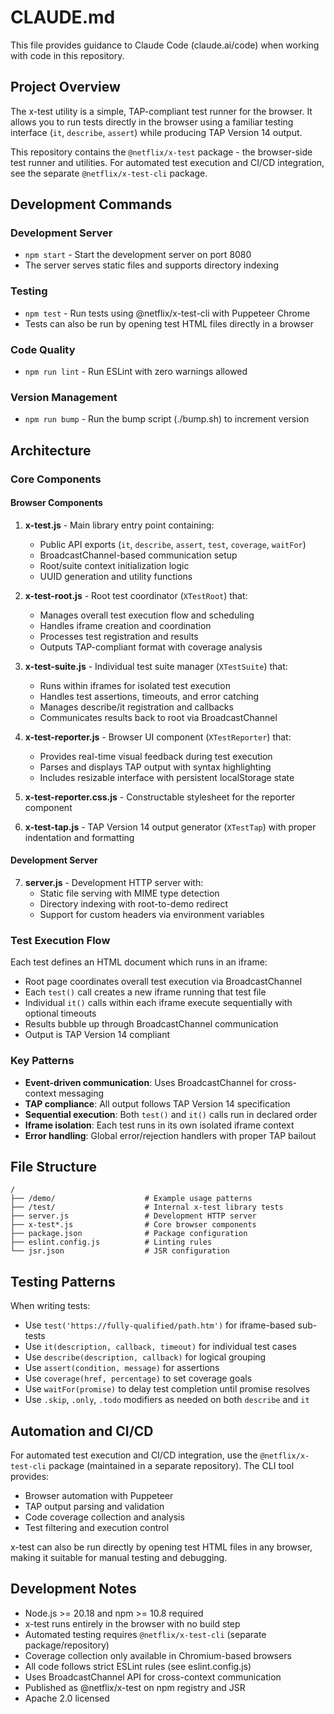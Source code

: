 # CLAUDE.md

This file provides guidance to Claude Code (claude.ai/code) when working with
code in this repository.

## Project Overview

The x-test utility is a simple, TAP-compliant test runner for the browser. It
allows you to run tests directly in the browser using a familiar testing
interface (`it`, `describe`, `assert`) while producing TAP Version 14 output.

This repository contains the `@netflix/x-test` package - the browser-side test
runner and utilities. For automated test execution and CI/CD integration, see
the separate `@netflix/x-test-cli` package.

## Development Commands

### Development Server
- `npm start` - Start the development server on port 8080
- The server serves static files and supports directory indexing

### Testing
- `npm test` - Run tests using @netflix/x-test-cli with Puppeteer Chrome
- Tests can also be run by opening test HTML files directly in a browser

### Code Quality
- `npm run lint` - Run ESLint with zero warnings allowed

### Version Management
- `npm run bump` - Run the bump script (./bump.sh) to increment version

## Architecture

### Core Components

#### Browser Components
1. **x-test.js** - Main library entry point containing:
   - Public API exports (`it`, `describe`, `assert`, `test`, `coverage`, `waitFor`)
   - BroadcastChannel-based communication setup
   - Root/suite context initialization logic
   - UUID generation and utility functions

2. **x-test-root.js** - Root test coordinator (`XTestRoot`) that:
   - Manages overall test execution flow and scheduling  
   - Handles iframe creation and coordination
   - Processes test registration and results
   - Outputs TAP-compliant format with coverage analysis

3. **x-test-suite.js** - Individual test suite manager (`XTestSuite`) that:
   - Runs within iframes for isolated test execution
   - Handles test assertions, timeouts, and error catching
   - Manages describe/it registration and callbacks
   - Communicates results back to root via BroadcastChannel

4. **x-test-reporter.js** - Browser UI component (`XTestReporter`) that:
   - Provides real-time visual feedback during test execution
   - Parses and displays TAP output with syntax highlighting
   - Includes resizable interface with persistent localStorage state

5. **x-test-reporter.css.js** - Constructable stylesheet for the reporter component

6. **x-test-tap.js** - TAP Version 14 output generator (`XTestTap`) with proper indentation and formatting

#### Development Server
7. **server.js** - Development HTTP server with:
   - Static file serving with MIME type detection
   - Directory indexing with root-to-demo redirect
   - Support for custom headers via environment variables

### Test Execution Flow

Each test defines an HTML document which runs in an iframe:
- Root page coordinates overall test execution via BroadcastChannel
- Each `test()` call creates a new iframe running that test file
- Individual `it()` calls within each iframe execute sequentially with optional timeouts
- Results bubble up through BroadcastChannel communication
- Output is TAP Version 14 compliant

### Key Patterns

- **Event-driven communication**: Uses BroadcastChannel for cross-context messaging
- **TAP compliance**: All output follows TAP Version 14 specification
- **Sequential execution**: Both `test()` and `it()` calls run in declared order
- **Iframe isolation**: Each test runs in its own isolated iframe context
- **Error handling**: Global error/rejection handlers with proper TAP bailout

## File Structure

```
/
├── /demo/                    # Example usage patterns
├── /test/                    # Internal x-test library tests
├── server.js                 # Development HTTP server
├── x-test*.js                # Core browser components
├── package.json              # Package configuration
├── eslint.config.js          # Linting rules
└── jsr.json                  # JSR configuration
```

## Testing Patterns

When writing tests:
- Use `test('https://fully-qualified/path.htm')` for iframe-based sub-tests
- Use `it(description, callback, timeout)` for individual test cases
- Use `describe(description, callback)` for logical grouping
- Use `assert(condition, message)` for assertions
- Use `coverage(href, percentage)` to set coverage goals
- Use `waitFor(promise)` to delay test completion until promise resolves
- Use `.skip`, `.only`, `.todo` modifiers as needed on both `describe` and `it`

## Automation and CI/CD

For automated test execution and CI/CD integration, use the `@netflix/x-test-cli`
package (maintained in a separate repository). The CLI tool provides:

- Browser automation with Puppeteer
- TAP output parsing and validation
- Code coverage collection and analysis
- Test filtering and execution control

x-test can also be run directly by opening test HTML files in any browser, making
it suitable for manual testing and debugging.

## Development Notes

- Node.js >= 20.18 and npm >= 10.8 required
- x-test runs entirely in the browser with no build step
- Automated testing requires `@netflix/x-test-cli` (separate package/repository)
- Coverage collection only available in Chromium-based browsers
- All code follows strict ESLint rules (see eslint.config.js)
- Uses BroadcastChannel API for cross-context communication
- Published as @netflix/x-test on npm registry and JSR
- Apache 2.0 licensed
